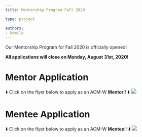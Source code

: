 ```yaml
---
title: Mentorship Program Fall 2020

type: project

authors:
- komila
---
```


Our Mentorship Program for Fall 2020 is officially opened!

**All applications will close on Monday, August 31st, 2020!**

# Mentor Application

:arrow_down: Click on the flyer below to apply as an ACM-W **Mentor**!! :arrow_down:
<a href="https://ucfacmw.org/mentor">
    <img src="/img/mentorship/mentor-fa20-flyer.png"></img>
</a>

# Mentee Application

:arrow_down: Click on the flyer below to apply as an ACM-W **Mentee**!! :arrow_down:
<a href="https://ucfacmw.org/mentee">
    <img src="/img/mentorship/mentee-fa20-flyer.png"></img>
</a>